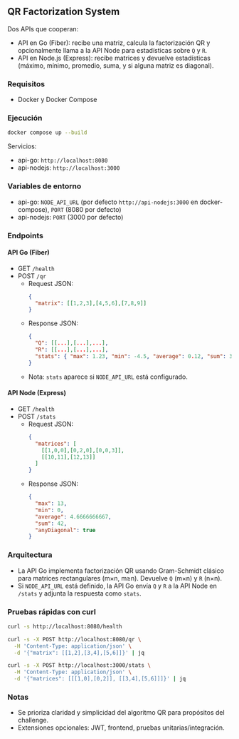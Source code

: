 ## QR Factorization System

Dos APIs que cooperan:
- API en Go (Fiber): recibe una matriz, calcula la factorización QR y opcionalmente llama a la API Node para estadísticas sobre `Q` y `R`.
- API en Node.js (Express): recibe matrices y devuelve estadísticas (máximo, mínimo, promedio, suma, y si alguna matriz es diagonal).

### Requisitos
- Docker y Docker Compose

### Ejecución
```bash
docker compose up --build
```

Servicios:
- api-go: `http://localhost:8080`
- api-nodejs: `http://localhost:3000`

### Variables de entorno
- api-go: `NODE_API_URL` (por defecto `http://api-nodejs:3000` en docker-compose), `PORT` (8080 por defecto)
- api-nodejs: `PORT` (3000 por defecto)

### Endpoints
#### API Go (Fiber)
- GET `/health`
- POST `/qr`
  - Request JSON:
    ```json
    {
      "matrix": [[1,2,3],[4,5,6],[7,8,9]]
    }
    ```
  - Response JSON:
    ```json
    {
      "Q": [[...],[...],...],
      "R": [[...],[...],...],
      "stats": { "max": 1.23, "min": -4.5, "average": 0.12, "sum": 3.45, "anyDiagonal": false }
    }
    ```
  - Nota: `stats` aparece si `NODE_API_URL` está configurado.

#### API Node (Express)
- GET `/health`
- POST `/stats`
  - Request JSON:
    ```json
    {
      "matrices": [
        [[1,0,0],[0,2,0],[0,0,3]],
        [[10,11],[12,13]]
      ]
    }
    ```
  - Response JSON:
    ```json
    {
      "max": 13,
      "min": 0,
      "average": 4.6666666667,
      "sum": 42,
      "anyDiagonal": true
    }
    ```

### Arquitectura
- La API Go implementa factorización QR usando Gram-Schmidt clásico para matrices rectangulares (m×n, m≥n). Devuelve `Q` (m×n) y `R` (n×n).
- Si `NODE_API_URL` está definido, la API Go envía `Q` y `R` a la API Node en `/stats` y adjunta la respuesta como `stats`.

### Pruebas rápidas con curl
```bash
curl -s http://localhost:8080/health

curl -s -X POST http://localhost:8080/qr \
  -H 'Content-Type: application/json' \
  -d '{"matrix": [[1,2],[3,4],[5,6]]}' | jq

curl -s -X POST http://localhost:3000/stats \
  -H 'Content-Type: application/json' \
  -d '{"matrices": [[[1,0],[0,2]], [[3,4],[5,6]]]}' | jq
```

### Notas
- Se prioriza claridad y simplicidad del algoritmo QR para propósitos del challenge.
- Extensiones opcionales: JWT, frontend, pruebas unitarias/integración.


